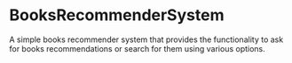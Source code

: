 # BooksRecommenderSystem
A simple books recommender system that provides the functionality to ask for books recommendations or search for them using various options.
